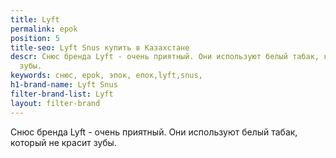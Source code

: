 ```yaml
---
title: Lyft
permalink: epok
position: 5
title-seo: Lyft Snus купить в Казахстане
descr: Cнюс бренда Lyft - очень приятный. Они используют белый табак, который не красит
  зубы.
keywords: снюс, epok, эпок, епок,lyft,snus,
h1-brand-name: Lyft Snus
filter-brand-list: Lyft
layout: filter-brand
---
```


Cнюс бренда Lyft - очень приятный. Они используют белый табак, который не красит зубы.